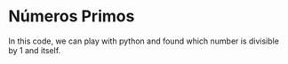 # Números Primos
 In this code, we can play with python and found which number is divisible by 1 and itself.
